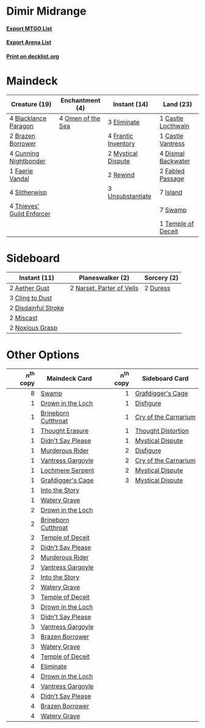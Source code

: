 # Dimir Midrange

#### [Export MTGO List](../collection/Dimir%20Midrange/Dimir%20Midrange.txt)
#### [Export Arena List](../collection/Dimir%20Midrange/Dimir%20Midrange_arena.txt)
#### [Print on decklist.org](http://decklist.org/?deckmain=4%09Blacklance%20Paragon%0A2%09Brazen%20Borrower%0A1%09Castle%20Locthwain%0A1%09Castle%20Vantress%0A4%09Cunning%20Nightbonder%0A4%09Dismal%20Backwater%0A3%09Eliminate%0A2%09Fabled%20Passage%0A1%09Faerie%20Vandal%0A4%09Frantic%20Inventory%0A7%09Island%0A2%09Mystical%20Dispute%0A4%09Omen%20of%20the%20Sea%0A2%09Rewind%0A4%09Slitherwisp%0A7%09Swamp%0A1%09Temple%20of%20Deceit%0A4%09Thieves'%20Guild%20Enforcer%0A3%09Unsubstantiate&deckside=2%09Aether%20Gust%0A3%09Cling%20to%20Dust%0A2%09Disdainful%20Stroke%0A2%09Duress%0A2%09Miscast%0A2%09Narset,%20Parter%20of%20Veils%0A2%09Noxious%20Grasp)
# Maindeck

|                                           Creature (19)                                            |                                      Enchantment (4)                                       |                                         Instant (14)                                         |                                          Land (23)                                          |
|----------------------------------------------------------------------------------------------------|--------------------------------------------------------------------------------------------|----------------------------------------------------------------------------------------------|---------------------------------------------------------------------------------------------|
|4 [Blacklance Paragon](http://gatherer.wizards.com/Pages/Card/Details.aspx?multiverseid=473041)     |4 [Omen of the Sea](http://gatherer.wizards.com/Pages/Card/Details.aspx?multiverseid=476309)|3 [Eliminate](http://gatherer.wizards.com/Pages/Card/Details.aspx?multiverseid=485420)        |1 [Castle Locthwain](http://gatherer.wizards.com/Pages/Card/Details.aspx?multiverseid=473203)|
|2 [Brazen Borrower](http://gatherer.wizards.com/Pages/Card/Details.aspx?multiverseid=473001)        |                                                                                            |4 [Frantic Inventory](http://gatherer.wizards.com/Pages/Card/Details.aspx?multiverseid=485373)|1 [Castle Vantress](http://gatherer.wizards.com/Pages/Card/Details.aspx?multiverseid=473204) |
|4 [Cunning Nightbonder](http://gatherer.wizards.com/Pages/Card/Details.aspx?multiverseid=479739)    |                                                                                            |2 [Mystical Dispute](http://gatherer.wizards.com/Pages/Card/Details.aspx?multiverseid=473020) |4 [Dismal Backwater](http://gatherer.wizards.com/Pages/Card/Details.aspx?multiverseid=420908)|
|1 [Faerie Vandal](http://gatherer.wizards.com/Pages/Card/Details.aspx?multiverseid=473007)          |                                                                                            |2 [Rewind](http://gatherer.wizards.com/Pages/Card/Details.aspx?multiverseid=45264)            |2 [Fabled Passage](http://gatherer.wizards.com/Pages/Card/Details.aspx?multiverseid=473206)  |
|4 [Slitherwisp](http://gatherer.wizards.com/Pages/Card/Details.aspx?multiverseid=479728)            |                                                                                            |3 [Unsubstantiate](http://gatherer.wizards.com/Pages/Card/Details.aspx?multiverseid=414374)   |7 [Island](http://gatherer.wizards.com/Pages/Card/Details.aspx?multiverseid=439857)          |
|4 [Thieves' Guild Enforcer](http://gatherer.wizards.com/Pages/Card/Details.aspx?multiverseid=485448)|                                                                                            |                                                                                              |7 [Swamp](http://gatherer.wizards.com/Pages/Card/Details.aspx?multiverseid=439858)           |
|                                                                                                    |                                                                                            |                                                                                              |1 [Temple of Deceit](http://gatherer.wizards.com/Pages/Card/Details.aspx?multiverseid=373734)|


# Sideboard

|                                         Instant (11)                                         |                                          Planeswalker (2)                                          |                                   Sorcery (2)                                    |
|----------------------------------------------------------------------------------------------|----------------------------------------------------------------------------------------------------|----------------------------------------------------------------------------------|
|2 [Aether Gust](http://gatherer.wizards.com/Pages/Card/Details.aspx?multiverseid=466796)      |2 [Narset, Parter of Veils](http://gatherer.wizards.com/Pages/Card/Details.aspx?multiverseid=460988)|2 [Duress](http://gatherer.wizards.com/Pages/Card/Details.aspx?multiverseid=14557)|
|3 [Cling to Dust](http://gatherer.wizards.com/Pages/Card/Details.aspx?multiverseid=476338)    |                                                                                                    |                                                                                  |
|2 [Disdainful Stroke](http://gatherer.wizards.com/Pages/Card/Details.aspx?multiverseid=420705)|                                                                                                    |                                                                                  |
|2 [Miscast](http://gatherer.wizards.com/Pages/Card/Details.aspx?multiverseid=485380)          |                                                                                                    |                                                                                  |
|2 [Noxious Grasp](http://gatherer.wizards.com/Pages/Card/Details.aspx?multiverseid=466864)    |                                                                                                    |                                                                                  |


# Other Options

|*n*<sup>th</sup> copy|                                        Maindeck Card                                         |*n*<sup>th</sup> copy|                                        Sideboard Card                                         |
|--------------------:|----------------------------------------------------------------------------------------------|--------------------:|-----------------------------------------------------------------------------------------------|
|                    8|[Swamp](http://gatherer.wizards.com/Pages/Card/Details.aspx?multiverseid=439858)              |                    1|[Grafdigger's Cage](http://gatherer.wizards.com/Pages/Card/Details.aspx?multiverseid=278452)   |
|                    1|[Drown in the Loch](http://gatherer.wizards.com/Pages/Card/Details.aspx?multiverseid=473150)  |                    1|[Disfigure](http://gatherer.wizards.com/Pages/Card/Details.aspx?multiverseid=442076)           |
|                    1|[Brineborn Cutthroat](http://gatherer.wizards.com/Pages/Card/Details.aspx?multiverseid=466804)|                    1|[Cry of the Carnarium](http://gatherer.wizards.com/Pages/Card/Details.aspx?multiverseid=457214)|
|                    1|[Thought Erasure](http://gatherer.wizards.com/Pages/Card/Details.aspx?multiverseid=452956)    |                    1|[Thought Distortion](http://gatherer.wizards.com/Pages/Card/Details.aspx?multiverseid=466871)  |
|                    1|[Didn't Say Please](http://gatherer.wizards.com/Pages/Card/Details.aspx?multiverseid=473004)  |                    1|[Mystical Dispute](http://gatherer.wizards.com/Pages/Card/Details.aspx?multiverseid=473020)    |
|                    1|[Murderous Rider](http://gatherer.wizards.com/Pages/Card/Details.aspx?multiverseid=473059)    |                    2|[Disfigure](http://gatherer.wizards.com/Pages/Card/Details.aspx?multiverseid=442076)           |
|                    1|[Vantress Gargoyle](http://gatherer.wizards.com/Pages/Card/Details.aspx?multiverseid=473033)  |                    2|[Cry of the Carnarium](http://gatherer.wizards.com/Pages/Card/Details.aspx?multiverseid=457214)|
|                    1|[Lochmere Serpent](http://gatherer.wizards.com/Pages/Card/Details.aspx?multiverseid=473157)   |                    2|[Mystical Dispute](http://gatherer.wizards.com/Pages/Card/Details.aspx?multiverseid=473020)    |
|                    1|[Grafdigger's Cage](http://gatherer.wizards.com/Pages/Card/Details.aspx?multiverseid=278452)  |                    3|[Mystical Dispute](http://gatherer.wizards.com/Pages/Card/Details.aspx?multiverseid=473020)    |
|                    1|[Into the Story](http://gatherer.wizards.com/Pages/Card/Details.aspx?multiverseid=473012)     |                     |                                                                                               |
|                    1|[Watery Grave](http://gatherer.wizards.com/Pages/Card/Details.aspx?multiverseid=405114)       |                     |                                                                                               |
|                    2|[Drown in the Loch](http://gatherer.wizards.com/Pages/Card/Details.aspx?multiverseid=473150)  |                     |                                                                                               |
|                    2|[Brineborn Cutthroat](http://gatherer.wizards.com/Pages/Card/Details.aspx?multiverseid=466804)|                     |                                                                                               |
|                    2|[Temple of Deceit](http://gatherer.wizards.com/Pages/Card/Details.aspx?multiverseid=373734)   |                     |                                                                                               |
|                    2|[Didn't Say Please](http://gatherer.wizards.com/Pages/Card/Details.aspx?multiverseid=473004)  |                     |                                                                                               |
|                    2|[Murderous Rider](http://gatherer.wizards.com/Pages/Card/Details.aspx?multiverseid=473059)    |                     |                                                                                               |
|                    2|[Vantress Gargoyle](http://gatherer.wizards.com/Pages/Card/Details.aspx?multiverseid=473033)  |                     |                                                                                               |
|                    2|[Into the Story](http://gatherer.wizards.com/Pages/Card/Details.aspx?multiverseid=473012)     |                     |                                                                                               |
|                    2|[Watery Grave](http://gatherer.wizards.com/Pages/Card/Details.aspx?multiverseid=405114)       |                     |                                                                                               |
|                    3|[Temple of Deceit](http://gatherer.wizards.com/Pages/Card/Details.aspx?multiverseid=373734)   |                     |                                                                                               |
|                    3|[Drown in the Loch](http://gatherer.wizards.com/Pages/Card/Details.aspx?multiverseid=473150)  |                     |                                                                                               |
|                    3|[Didn't Say Please](http://gatherer.wizards.com/Pages/Card/Details.aspx?multiverseid=473004)  |                     |                                                                                               |
|                    3|[Vantress Gargoyle](http://gatherer.wizards.com/Pages/Card/Details.aspx?multiverseid=473033)  |                     |                                                                                               |
|                    3|[Brazen Borrower](http://gatherer.wizards.com/Pages/Card/Details.aspx?multiverseid=473001)    |                     |                                                                                               |
|                    3|[Watery Grave](http://gatherer.wizards.com/Pages/Card/Details.aspx?multiverseid=405114)       |                     |                                                                                               |
|                    4|[Temple of Deceit](http://gatherer.wizards.com/Pages/Card/Details.aspx?multiverseid=373734)   |                     |                                                                                               |
|                    4|[Eliminate](http://gatherer.wizards.com/Pages/Card/Details.aspx?multiverseid=485420)          |                     |                                                                                               |
|                    4|[Drown in the Loch](http://gatherer.wizards.com/Pages/Card/Details.aspx?multiverseid=473150)  |                     |                                                                                               |
|                    4|[Vantress Gargoyle](http://gatherer.wizards.com/Pages/Card/Details.aspx?multiverseid=473033)  |                     |                                                                                               |
|                    4|[Didn't Say Please](http://gatherer.wizards.com/Pages/Card/Details.aspx?multiverseid=473004)  |                     |                                                                                               |
|                    4|[Brazen Borrower](http://gatherer.wizards.com/Pages/Card/Details.aspx?multiverseid=473001)    |                     |                                                                                               |
|                    4|[Watery Grave](http://gatherer.wizards.com/Pages/Card/Details.aspx?multiverseid=405114)       |                     |                                                                                               |

